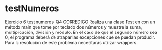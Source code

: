 # testNumeros
Ejercicio 6 test numeros. Q4 CORREDIGO
Realiza una clase Test en con un método main que tome por teclado dos números y muestre la suma, multiplicación, división y módulo. 
En el caso de que el segundo número sea 0, el programa deberá de atrapar las excepciones que se puedan producir. Para la resolución
de este problema necesitarás utilizar wrappers.
